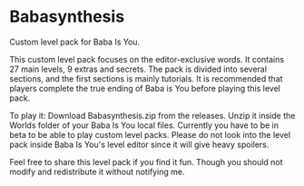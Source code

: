 # Babasynthesis
Custom level pack for Baba Is You.

This custom level pack focuses on the editor-exclusive words. It contains 27 main levels, 9 extras and secrets. The pack is divided into several sections, and the first sections is mainly tutorials. It is recommended that players complete the true ending of Baba is You before playing this level pack.

To play it: Download Babasynthesis.zip from the releases. Unzip it inside the Worlds folder of your Baba Is You local files. Currently you have to be in beta to be able to play custom level packs. Please do not look into the level pack inside Baba Is You's level editor since it will give heavy spoilers.

Feel free to share this level pack if you find it fun. Though you should not modify and redistribute it without notifying me.
